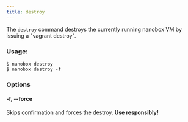 ```yaml
---
title: destroy
---
```


The `destroy` command destroys the currently running nanobox VM by issuing a "vagrant destroy".

### Usage:
```shell
$ nanobox destroy
$ nanobox destroy -f
```

### Options
#### -f, --force
Skips confirmation and forces the destroy. **Use responsibly!**